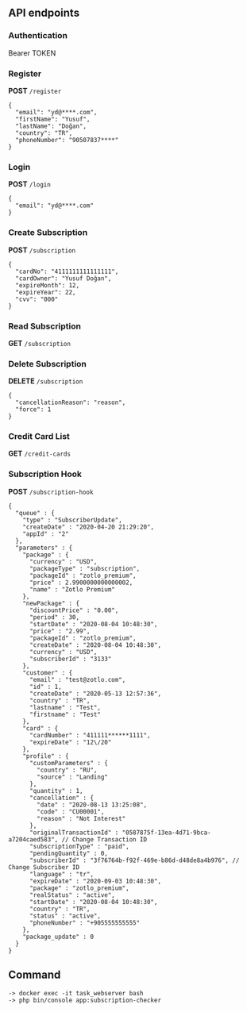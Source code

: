 ## API endpoints

### Authentication
Bearer TOKEN

### Register
****POST**** `/register` </br>
```
{
  "email": "yd@****.com",
  "firstName": "Yusuf",
  "lastName": "Doğan",
  "country": "TR",
  "phoneNumber": "90507837****"
}
```

### Login
**POST** `/login` </br>
```
{
  "email": "yd@****.com"
}
```

### Create Subscription
**POST** `/subscription` </br>
```
{
  "cardNo": "4111111111111111",
  "cardOwner": "Yusuf Doğan",
  "expireMonth": 12,
  "expireYear": 22,
  "cvv": "000"
}
```

### Read Subscription
**GET** `/subscription` </br>

### Delete Subscription
**DELETE** `/subscription` </br>
```
{
  "cancellationReason": "reason",
  "force": 1
}
```

### Credit Card List
**GET** `/credit-cards` </br>

### Subscription Hook
**POST** `/subscription-hook` </br>
```
{
  "queue" : {
    "type" : "SubscriberUpdate",
    "createDate" : "2020-04-20 21:29:20",
    "appId" : "2"
  },
  "parameters" : {
    "package" : {
      "currency" : "USD",
      "packageType" : "subscription",
      "packageId" : "zotlo_premium",
      "price" : 2.9900000000000002,
      "name" : "Zotlo Premium"
    },
    "newPackage" : {
      "discountPrice" : "0.00",
      "period" : 30,
      "startDate" : "2020-08-04 10:48:30",
      "price" : "2.99",
      "packageId" : "zotlo_premium",
      "createDate" : "2020-08-04 10:48:30",
      "currency" : "USD",
      "subscriberId" : "3133"
    },
    "customer" : {
      "email" : "test@zotlo.com",
      "id" : 1,
      "createDate" : "2020-05-13 12:57:36",
      "country" : "TR",
      "lastname" : "Test",
      "firstname" : "Test"
    },
    "card" : {
      "cardNumber" : "411111******1111",
      "expireDate" : "12\/20"
    },
    "profile" : {
      "customParameters" : {
        "country" : "RU",
        "source" : "Landing"
      },
      "quantity" : 1,
      "cancellation" : {
        "date" : "2020-08-13 13:25:08",
        "code" : "CU00001",
        "reason" : "Not Interest"
      },
      "originalTransactionId" : "0587875f-13ea-4d71-9bca-a7204caed583", // Change Transaction ID 
      "subscriptionType" : "paid",
      "pendingQuantity" : 0,
      "subscriberId" : "3f76764b-f92f-469e-b86d-d48de8a4b976", // Change Subscriber ID
      "language" : "tr",
      "expireDate" : "2020-09-03 10:48:30",
      "package" : "zotlo_premium",
      "realStatus" : "active",
      "startDate" : "2020-08-04 10:48:30",
      "country" : "TR",
      "status" : "active",
      "phoneNumber" : "+905555555555"
    },
    "package_update" : 0
  }
}
```

## Command
```
-> docker exec -it task_webserver bash
-> php bin/console app:subscription-checker
```